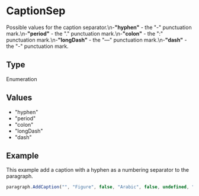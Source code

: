 # CaptionSep

Possible values for the caption separator.\n-**"hyphen"** - the "-" punctuation mark.\n-**"period"** - the "." punctuation mark.\n-**"colon"** - the ":" punctuation mark.\n-**"longDash"** - the "—" punctuation mark.\n-**"dash"** - the "-" punctuation mark.

## Type

Enumeration

## Values

- "hyphen"
- "period"
- "colon"
- "longDash"
- "dash"


## Example

This example add a caption with a hyphen as a numbering separator to the paragraph.

```javascript editor-pdf
paragraph.AddCaption("", "Figure", false, "Arabic", false, undefined, "hyphen");
```
